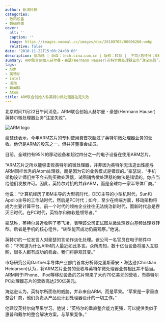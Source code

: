 ```yaml
---
author: 新浪科技
categories:
- 数码设备
- 数码终端
cover:
  alt: ''
  caption: ''
  image: https://images.soomal.cc/images/doc/20100705/00006260.webp
  relative: false
date: '2010-11-22T15:00:24+08:00'
description: 低功耗 | 源自：tech.sina.com.cn | 版权：转载 |  平均/总评分：08.75/35
summary: ARM联合创始人赫尔曼・豪瑟(Hermann Hauser)英特尔微处理器业务“注定失败”。豪瑟还表示，今年ARM芯片的专利使用费首次超过了英特尔微处理器业务的营收。“ARM芯片之所以能够击败英特尔的微处理器，并非因为英特尔无法造出性能与ARM同样优秀的Atom处理器，而是因为它的业务模式是错误的。”豪瑟说，“手机架构设计师们并不会去购买微处理器，试图销售微处理器的做法是错误的。你应当给他们发放许可。因此，英特尔对抗的并非ARM，而是全球每一家半导体厂商。
tags:
- ARM
- 英特尔
- intel
- 凌动
- 新闻稿
- Atom
title: ARM联合创始人称英特尔微处理器注定失败
---
```


北京时间11月22日午间消息，ARM联合创始人赫尔曼・豪瑟(Hermann Hauser)英特尔微处理器业务“注定失败”。



![ARM logo](https://images.soomal.cc/images/doc/20100705/00006260.webp)



豪瑟还表示，今年ARM芯片的专利使用费首次超过了英特尔微处理器业务的营收。他仍是ARM的股东之一，但并非董事会成员。



目前，全球约有95%的移动设备和超过四分之一的电子设备在使用ARM芯片。



“ARM芯片之所以能够击败英特尔的微处理器，并非因为英特尔无法造出性能与ARM同样优秀的Atom处理器，而是因为它的业务模式是错误的。”豪瑟说，“手机架构设计师们并不会去购买微处理器，试图销售微处理器的做法是错误的。你应当给他们发放许可。因此，英特尔对抗的并非ARM，而是全球每一家半导体厂商。”



他说：“计算机经历了IBM主导的大型机时代，DEC主导的小型机时代，Sun和Apollo主导的工作站时代，然后是PC时代；如今，至少在终端方面，移动架构将成为主要计算平台。前一个时代的领袖企业往往无法统治新时代，而新时代总是吞灭旧时代。在PC时代，英特尔和微软是领导者。”



豪瑟称，英特尔最近收购了英飞凌，表明该公司正试图从微处理器向基频处理器转型。后者是手机的核心组件。“转型能否成功仍需观察。”他说。



英特尔的一位发言人对豪瑟的言论作淡化处理。该公司一名官员在电子邮件中称：“不知道为什么ARM的人最近如此多言。众所周知，数十亿台设备将接入互联网，很多人都有成功的机会。我们将静观其变。”



市场研究公司Gartner半导体产业部门首席分析师克里斯蒂安・海达逊(Christian Heidarson)认为，将ARM芯片业务的营收与英特尔微处理器业务相比并不恰当。ARM用于iPhone、iPod等移动设备的芯片带来了大约70亿美元的营收，而英特尔PC处理器芯片的营收高达250亿美元。



海达逊认为，英特尔所面临的威胁，并非来自ARM，而是苹果。“苹果是一家垂直整合厂商，他们负责从产品设计到处理器设计的一切工作。”



他建议英特尔向苹果学习。他说：“英特尔的垂直整合能力更强，可以提供类似于惠普和戴尔的整合解决方案，与苹果竞争。”